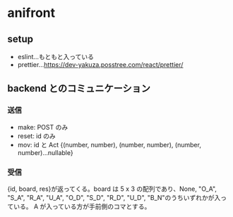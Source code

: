 # anifront

## setup

- eslint...もともと入っている
- prettier...https://dev-yakuza.posstree.com/react/prettier/

## backend とのコミュニケーション

### 送信

- make: POST のみ
- reset: id のみ
- mov: id と Act {(number, number), (number, number), (number, number)...nullable}

### 受信

{id, board, res}が返ってくる。board は 5 x 3 の配列であり、None, "O_A", "S_A", "R_A", "U_A", "O_D", "S_D", "R_D", "U_D", "B_N"のうちいずれかが入っている。
A が入っている方が手前側のコマとする。
